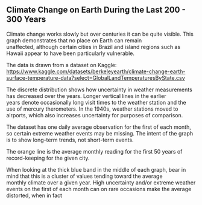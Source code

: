 ## Climate Change on Earth During the Last 200 - 300 Years

Climate change works slowly but over centuries it can be quite visible. This graph demonstrates that no place on Earth can remain </br>
unaffected, although certain cities in Brazil and island regions such as Hawaii appear to have been particularly vulnerable.

The data is drawn from a dataset on Kaggle: https://www.kaggle.com/datasets/berkeleyearth/climate-change-earth-surface-temperature-data?select=GlobalLandTemperaturesByState.csv

The discrete distribution shows how uncertainty in weather measurements has decreased over the years. Longer vertical lines in the earlier </br>
years denote occasionally long visit times to the weather station and the use of mercury therometers. In the 1940s, weather stations moved to airports, 
which also increases uncertainty for purposes of comparison.

The dataset has one daily average observation for the first of each month, so certain extreme weather events may be missing. The intent of the graph
is to show long-term trends, not short-term events.

The orange line is the average monthly reading for the first 50 years of record-keeping for the given city. 

When looking at the thick blue band in the middle of each graph, bear in mind that this is a cluster of values tending toward the average </br>
monthly climate over a given year. High uncertainty and/or extreme weather events on the first of each month can on rare occasions make the average </br>
distorted, when in fact 
